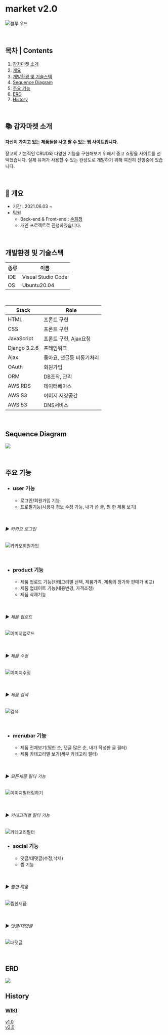 # market v2.0

![블루 우드](https://user-images.githubusercontent.com/64240637/136060285-08c6a17f-bdd3-4afc-a57e-ae4fce92183c.png)


<br>

## 목차 | Contents
1. [감자마켓 소개](https://github.com/heejung-gjt/market#-%EA%B0%90%EC%9E%90%EB%A7%88%EC%BC%93-%EC%86%8C%EA%B0%9C)      
2. [개요](https://github.com/heejung-gjt/market#-%EA%B0%9C%EC%9A%94)    
3. [개발환경 및 기술스택](https://github.com/heejung-gjt/market#%EA%B0%9C%EB%B0%9C%ED%99%98%EA%B2%BD-%EB%B0%8F-%EA%B8%B0%EC%88%A0%EC%8A%A4%ED%83%9D)     
4. [Sequence Diagram](https://github.com/heejung-gjt/market#sequence-diagram)    
5. [주요 기능](https://github.com/heejung-gjt/market#%EC%A3%BC%EC%9A%94-%EA%B8%B0%EB%8A%A5)    
6. [ERD](https://github.com/heejung-gjt/market#erd)     
7. [History](https://github.com/heejung-gjt/market#history)     

<br>

## 📚 감자마켓 소개

__자신이 가지고 있는 제품들을 사고 팔 수 있는 웹 사이트입니다.__    
<br>
장고의 기본적인 CRUD와 다양한 기능을 구현해보기 위해서 중고 쇼핑몰 사이트를 선택했습니다. 실제 유저가 사용할 수 있는 완성도로 개발하기 위해 여전히 진행중에 있습니다. 

<br>

## 📌 개요

- 기간 : 2021.06.03 ~ 
- 팀원
  - Back-end & Front-end : [손희정](https://github.com/heejung-gjt)
  - 개인 프로젝트로 진행하였습니다.   

<br>

## 개발환경 및 기술스택

|종류|이름|
|---|---|
|IDE|Visual Studio Code|
|OS|Ubuntu20.04|

<br>

|Stack|Role|
|---|---|
|HTML|프론트 구현|
|CSS|프론트 구현|
|JavaScript|프론트 구현, Ajax요청|
|Django 3.2.6|프레임워크|
|Ajax|좋아요, 댓글등 비동기처리|
|OAuth|회원가입|
|ORM|DB조작, 관리|
|AWS RDS|데이터베이스|
|AWS S3|이미지 저장공간|
|AWS 53|DNS서비스|


<br>

## Sequence Diagram
<!-- <p align="center"><img src="https://user-images.githubusercontent.com/64240637/134929474-c0e39c91-fcb8-49b2-8462-bc47d4ce71b9.png" width=600 height=500></p> -->
<img src="https://user-images.githubusercontent.com/64240637/134929474-c0e39c91-fcb8-49b2-8462-bc47d4ce71b9.png"></p>

<br>

## 주요 기능

- ### user 기능
  - 로그인/회원가입 기능
  - 프로필기능(사용자 정보 수정 가능, 내가 쓴 글, 찜 한 제품 보기)      
  
<br>

###### ▶️ 카카오 로그인
![카카오회원가입](https://user-images.githubusercontent.com/64240637/135295714-7bbb44be-9e60-4516-906c-d1efd1a7ee68.gif)    

<br>

- ### product 기능
  - 제품 업로드 기능(카테고리별 선택, 제품가격, 제품의 정가와 판매가 비교)
  - 제품 업데이트 기능(내용변경, 가격조정)
  - 제품 삭제기능
  
<br>

 ###### ▶️ 제품 업로드
 
![이미지업로드](https://user-images.githubusercontent.com/64240637/135295689-b66df4e8-b0cb-4b42-82c3-29e752c830cd.gif)     

<br>

 ###### ▶️ 제품 수정
![이미지수정](https://user-images.githubusercontent.com/64240637/135295668-78519fe3-2114-41e2-9617-b8314649b895.gif) 

<br>

 ###### ▶️ 제품 검색
![검색](https://user-images.githubusercontent.com/64240637/135297654-e5edc9b0-3abe-4062-addd-88e1b6674beb.gif)

<br>

- ### menubar 기능
  - 제품 전체보기(찜한 순, 댓글 많은 순, 내가 작성한 글 필터)
  - 제품 카테고리별 보기(세부 카테고리 필터)   

<br>

 ###### ▶️ 모든제품 필터 기능
![이미지필터링하기](https://user-images.githubusercontent.com/64240637/135295730-e7ef8b57-b457-4d8a-ab64-5bbcd02736c7.gif)   


<br>

 ###### ▶️ 카테고리별 필터 기능
![카테고리필터](https://user-images.githubusercontent.com/64240637/135295710-3b591929-91da-4b82-8059-b0487c501d93.gif) 

- ### social 기능
  - 댓글/대댓글(수정,삭제)    
  - 찜 기능   

<br>

###### ▶️ 찜한 제품

![찜한제품](https://user-images.githubusercontent.com/64240637/135295663-3c2b8e7e-0e5b-4010-ad80-cc0d0605f53a.gif)   

<br>

###### ▶️ 댓글/대댓글

![대댓글](https://user-images.githubusercontent.com/64240637/135299562-bbc7c7fa-31aa-4372-8157-bff0b6f337d2.gif)


<br>

## ERD
<!-- <p align="center"><img src="https://user-images.githubusercontent.com/64240637/134930266-fc5ddc21-ce41-485b-9d33-3553fb4f7bbd.png" width=600 height=500></p> -->
<img src="https://user-images.githubusercontent.com/64240637/134930266-fc5ddc21-ce41-485b-9d33-3553fb4f7bbd.png">


<br>

## History

### [WIKI](https://github.com/heejung-gjt/market/wiki)

[v1.0](https://github.com/heejung-gjt/market/wiki/v1.0)    
[v2.0](https://github.com/heejung-gjt/market/wiki/v2.0)   
